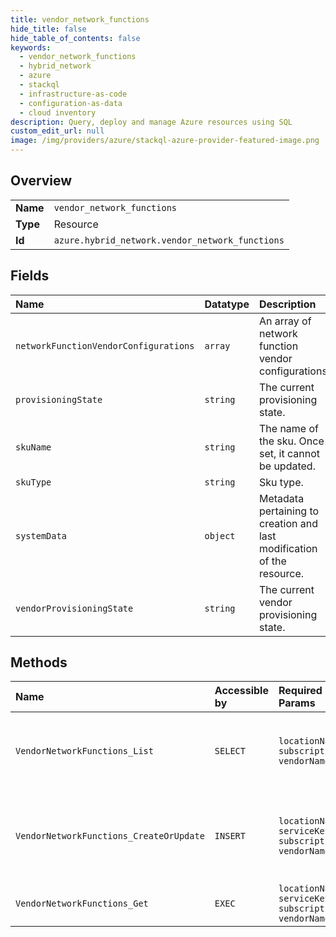```yaml
---
title: vendor_network_functions
hide_title: false
hide_table_of_contents: false
keywords:
  - vendor_network_functions
  - hybrid_network
  - azure    
  - stackql
  - infrastructure-as-code
  - configuration-as-data
  - cloud inventory
description: Query, deploy and manage Azure resources using SQL
custom_edit_url: null
image: /img/providers/azure/stackql-azure-provider-featured-image.png
---
```

  
    

## Overview
<table><tbody>
<tr><td><b>Name</b></td><td><code>vendor_network_functions</code></td></tr>
<tr><td><b>Type</b></td><td>Resource</td></tr>
<tr><td><b>Id</b></td><td><code>azure.hybrid_network.vendor_network_functions</code></td></tr>
</tbody></table>

## Fields
| Name | Datatype | Description |
|:-----|:---------|:------------|
| `networkFunctionVendorConfigurations` | `array` | An array of network function vendor configurations. |
| `provisioningState` | `string` | The current provisioning state. |
| `skuName` | `string` | The name of the sku. Once set, it cannot be updated. |
| `skuType` | `string` | Sku type. |
| `systemData` | `object` | Metadata pertaining to creation and last modification of the resource. |
| `vendorProvisioningState` | `string` | The current vendor provisioning state. |
## Methods
| Name | Accessible by | Required Params | Description |
|:-----|:--------------|:----------------|:------------|
| `VendorNetworkFunctions_List` | `SELECT` | `locationName, subscriptionId, vendorName` | Lists all the vendor network function sub resources in an Azure region, filtered by skuType, skuName, vendorProvisioningState. |
| `VendorNetworkFunctions_CreateOrUpdate` | `INSERT` | `locationName, serviceKey, subscriptionId, vendorName` | Creates or updates a vendor network function. This operation can take up to 6 hours to complete. This is expected service behavior. |
| `VendorNetworkFunctions_Get` | `EXEC` | `locationName, serviceKey, subscriptionId, vendorName` | Gets information about the specified vendor network function. |
